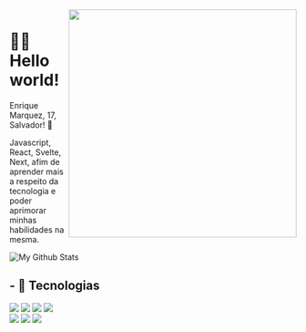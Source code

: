 <img src="https://raw.githubusercontent.com/MicaelliMedeiros/micaellimedeiros/master/image/computer-illustration.png" min-width="400px" max-width="400px" width="400px" align="right">

# 🙋‍♂️ Hello world!

Enrique Marquez, 17, Salvador! 👾

Javascript, React, Svelte, Next, afim de aprender mais a respeito da tecnologia e poder aprimorar minhas habilidades na mesma.

<img align="center" href="https://marquezdev.com.br" target="_blank" src="https://github-readme-stats.vercel.app/api/top-langs/?username=marquezzx&layout=compact&theme=transparent" alt="My Github Stats">

## - 🧠 Tecnologias

[![](https://skillicons.dev/icons?i=js)](https://marquezdev.com.br)
[![](https://skillicons.dev/icons?i=ts)](https://marquezdev.com.br)
[![](https://skillicons.dev/icons?i=bun)](https://marquezdev.com.br)
[![](https://skillicons.dev/icons?i=node)](https://marquezdev.com.br)
<br>
[![](https://skillicons.dev/icons?i=react)](https://marquezdev.com.br)
[![](https://skillicons.dev/icons?i=svelte)](https://marquezdev.com.br)
[![](https://skillicons.dev/icons?i=next)](https://marquezdev.com.br)

